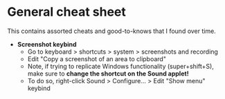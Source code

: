 # General cheat sheet

This contains assorted cheats and good-to-knows that I found over time.

- **Screenshot keybind**
  - Go to keyboard > shortcuts > system > screenshots and recording
  - Edit "Copy a screenshot of an area to clipboard"
  - Note, if trying to replicate Windows functionality (super+shift+S), make sure to **change the shortcut on the Sound applet!**
  - To do so, right-click Sound > Configure... > Edit "Show menu" keybind

